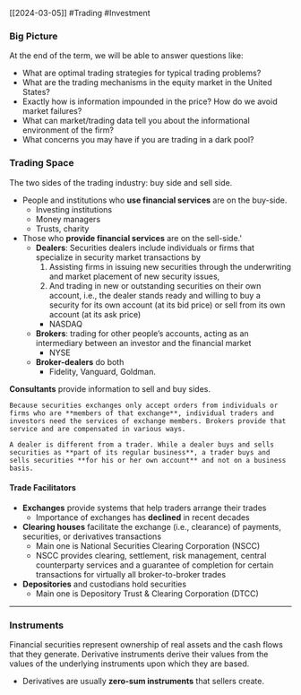 [[2024-03-05]] #Trading #Investment 

### Big Picture 
At the end of the term, we will be able to answer questions like:
- What are optimal trading strategies for typical trading problems?
- What are the trading mechanisms in the equity market in the United States?
- Exactly how is information impounded in the price? How do we avoid market failures?
- What can market/trading data tell you about the informational environment of the firm?
- What concerns you may have if you are trading in a dark pool?

### Trading Space 
The two sides of the trading industry: buy side and sell side.
- People and institutions who **use financial services** are on the buy-side.
	- Investing institutions 
	- Money managers
	- Trusts, charity
- Those who **provide financial services** are on the sell-side.'
	- **Dealers**: Securities dealers include individuals or firms that specialize in security market transactions by
		1. Assisting firms in issuing new securities through the underwriting and market placement of new security issues,
		2. And trading in new or outstanding securities on their own account, i.e., the dealer stands ready and willing to buy a security for its own account (at its bid price) or sell from its own account (at its ask price)
		- NASDAQ 
	- **Brokers**: trading for other people’s accounts, acting as an intermediary between an investor and the financial market
		- NYSE
	- **Broker-dealers** do both
		- Fidelity, Vanguard, Goldman.

**Consultants** provide information to sell and buy sides.

```ad-note
Because securities exchanges only accept orders from individuals or firms who are **members of that exchange**, individual traders and investors need the services of exchange members. Brokers provide that service and are compensated in various ways.

A dealer is different from a trader. While a dealer buys and sells securities as **part of its regular business**, a trader buys and sells securities **for his or her own account** and not on a business basis.
```

#### Trade Facilitators
- **Exchanges** provide systems that help traders arrange their trades 
	- Importance of exchanges has **declined** in recent decades
- **Clearing houses** facilitate the exchange (i.e., clearance) of payments, securities, or derivatives transactions
	- Main one is National Securities Clearing Corporation (NSCC)
	- NSCC provides clearing, settlement, risk management, central counterparty services and a guarantee of completion for certain transactions for virtually all broker-to-broker trades
- **Depositories** and custodians hold securities
	- Main one is Depository Trust & Clearing Corporation (DTCC)

---

### Instruments 
Financial securities represent ownership of real assets and the cash flows that they generate. Derivative instruments derive their values from the values of the underlying instruments upon which they are based.
- Derivatives are usually **zero-sum instruments** that sellers create.